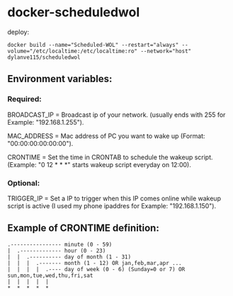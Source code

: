 # docker-scheduledwol
deploy:
```
docker build --name="Scheduled-WOL" --restart="always" --volume="/etc/localtime:/etc/localtime:ro" --network="host"  dylanve115/scheduledwol
```
## Environment variables:
### Required:
BROADCAST_IP = Broadcast ip of your network. (usually ends with 255 for Example: "192.168.1.255").

MAC_ADDRESS = Mac address of PC you want to wake up (Format: "00:00:00:00:00:00").

CRONTIME = Set the time in CRONTAB to schedule the wakeup script. (Example: "0 12 * * *" starts wakeup script everyday on 12:00).

### Optional:
TRIGGER_IP = Set a IP to trigger when this IP comes online while wakeup script is active (I used my phone ipaddres for Example: "192.168.1.150").

## Example of CRONTIME definition:
```
.---------------- minute (0 - 59)
|  .------------- hour (0 - 23)
|  |  .---------- day of month (1 - 31)
|  |  |  .------- month (1 - 12) OR jan,feb,mar,apr ...
|  |  |  |  .---- day of week (0 - 6) (Sunday=0 or 7) OR sun,mon,tue,wed,thu,fri,sat
|  |  |  |  |
*  *  *  *  *
```

